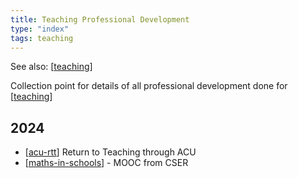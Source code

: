```yaml
---
title: Teaching Professional Development
type: "index"
tags: teaching 
---
```


See also: [[teaching]]

Collection point for details of all professional development done for [[teaching]]

## 2024

- [[acu-rtt]] Return to Teaching through ACU
- [[maths-in-schools]] - MOOC from CSER


[//begin]: # "Autogenerated link references for markdown compatibility"
[teaching]: ../teaching "Teaching"
[acu-rtt]: ../RTT/acu-rtt "ACU's Return to Teaching course"
[maths-in-schools]: maths-in-schools "Maths in Schools Online: Year 7 - 10 course"
[//end]: # "Autogenerated link references"